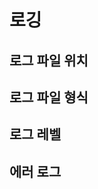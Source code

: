 # 로깅 <a id="logging"></a>

## 로그 파일 위치 <a id="log-file-location"></a>



## 로그 파일 형식 <a id="log-file-format"></a>



## 로그 레벨 <a id="log-levels"></a>



## 에러 로그 <a id="error-logs"></a>



